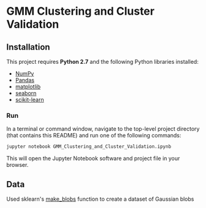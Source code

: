 # GMM Clustering and Cluster Validation


## Installation

This project requires **Python 2.7** and the following Python libraries installed:

- [NumPy](http://www.numpy.org/)
- [Pandas](http://pandas.pydata.org)
- [matplotlib](http://matplotlib.org/)
- [seaborn](https://seaborn.pydata.org/)
- [scikit-learn](http://scikit-learn.org/stable/)


### Run

In a terminal or command window, navigate to the top-level project directory (that contains this README) and run one of the following commands:

```bash
jupyter notebook GMM_Clustering_and_Cluster_Validation.ipynb
```

This will open the Jupyter Notebook software and project file in your browser.



## Data

Used sklearn's [make_blobs](http://scikit-learn.org/stable/modules/generated/sklearn.datasets.make_blobs.html) function to create a dataset of Gaussian blobs